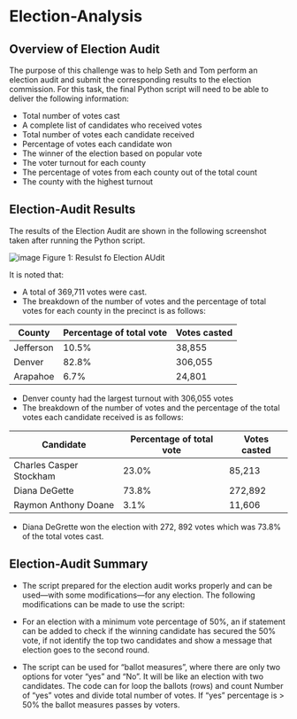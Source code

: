 # Election-Analysis
## Overview of Election Audit

The purpose of this challenge was to help Seth and Tom perform an election audit and submit the corresponding results to the election commission. 
For this task, the final Python script will need to be able to deliver the following information: 
* Total number of votes cast
* A complete list of candidates who received votes
* Total number of votes each candidate received 
* Percentage of votes each candidate won 
* The winner of the election based on popular vote
* The voter turnout for each county
* The percentage of votes from each county out of the total count
* The county with the highest turnout


## Election-Audit Results

The results of the Election Audit are shown in the following screenshot taken after running the Python script. 

![image](https://user-images.githubusercontent.com/58461542/164602986-f27595bb-3d1e-4e16-97f2-112ea5195f01.png)
Figure 1: Resulst fo Election AUdit

It is noted that:
* A total of 369,711 votes were cast. 
* The breakdown of the number of votes and the percentage of total votes for each county in the precinct is as follows:

County	|Percentage of total vote|Votes casted
----|----|----
|Jefferson|10.5%|38,855
|Denver|82.8%|306,055
|Arapahoe|6.7%| 24,801

* Denver county had the largest turnout with 306,055 votes
* The breakdown of the number of votes and the percentage of the total votes each candidate received is as follows:

|Candidate	|Percentage of total vote	|Votes casted
---|---|---
|Charles Casper Stockham|	23.0%|	85,213
|Diana DeGette|		73.8%	|272,892
|Raymon Anthony Doane	|3.1%	|11,606


* Diana DeGrette won the election with 272, 892 votes which was 73.8% of the total votes cast. 
## Election-Audit Summary
* The script prepared for the election audit works properly and can be used—with some modifications—for any election. The following modifications can be made to use the script:

* For an election with a minimum vote percentage of 50%, an if statement can be added to check if the winning candidate has secured the 50% vote, if not identify the top two candidates and show a message that election goes to the second round.

* The script can be used for “ballot measures”, where there are only two options for voter “yes” and “No”. It will be like an election with two candidates. The code can for loop the ballots (rows) and count Number of “yes” votes and divide total number of votes. If “yes” percentage is > 50% the ballot measures passes by voters. 
